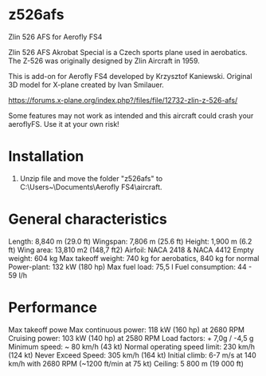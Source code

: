 # z526afs
Zlin 526 AFS for Aerofly FS4

Zlin 526 AFS Akrobat Special is a Czech sports plane used in aerobatics. The Z-526 was originally designed by Zlin Aircraft in 1959. 

This is add-on for Aerofly FS4 developed by Krzysztof Kaniewski. 
Original 3D model for X-plane created by Ivan Smilauer.

https://forums.x-plane.org/index.php?/files/file/12732-zlin-z-526-afs/


 Some features may not work as intended and this aircraft could crash your aeroflyFS. 
 Use it at your own risk!

# Installation

1. Unzip file and move the folder "z526afs" to C:\Users\~\Documents\Aerofly FS4\aircraft.



# General characteristics

Length: 8,840 m (29.0 ft)
Wingspan: 7,806 m (25.6 ft)
Height: 1,900 m (6.2 ft)
Wing area: 13,810 m2 (148,7 ft2)
Airfoil: NACA 2418 & NACA 4412
Empty weight: 604 kg
Max takeoff weight: 740 kg for aerobatics, 840 kg for normal
Power-plant: 132 kW (180 hp)
Max fuel load: 75,5 l
Fuel consumption: 44 - 59 l/h

# Performance

Max takeoff powe
Max continuous power: 118 kW (160 hp) at 2680 RPM
Cruising power: 103 kW (140 hp) at 2580 RPM
Load factors: + 7,0g / -4,5 g
Minimum speed: ~ 80 km/h (43 kt)
Normal operating speed limit: 230 km/h (124 kt)
Never Exceed Speed: 305 km/h (164 kt)
Initial climb: 6-7 m/s at 140 km/h with 2680 RPM (~1200 ft/min at 75 kt)
Ceiling: 5 800 m (19 000 ft)